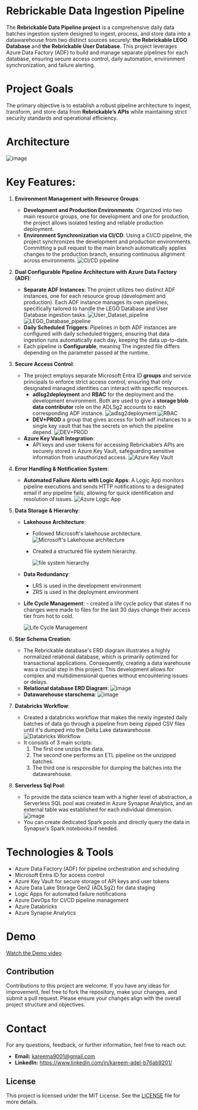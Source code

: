 
# Rebrickable Data Ingestion Pipeline

The **Rebrickable Data Pipeline project** is a comprehensive daily data batches ingestion system designed to ingest, process, and store data into a datawarehouse from two distinct sources securely: **the Rebrickable LEGO Database** and **the Rebrickable User Database**.
This project leverages Azure Data Factory (ADF) to build and manage separate pipelines for each database, ensuring secure access control, daily automation, environment synchronization, and failure alerting.
# Project Goals

The primary objective is to establish a robust pipeline architecture to ingest, transform, and store data from **Rebrickable’s APIs** while maintaining strict security standards and operational efficiency.
# Architecture
![image](https://github.com/user-attachments/assets/82dcfffb-772b-41ef-b789-5354112345e5)


# Key Features:

1. **Environment Management with Resource Groups**:
    - **Development and Production Environments**: 
        Organized into two main resource groups, one for development and one for production, the project allows isolated testing and reliable production deployment.
    - **Environment Synchronization via CI/CD**: 
        Using a CI/CD pipeline, the project synchronizes the development and production environments. Committing a pull request to the main branch automatically applies changes to the production branch, ensuring continuous alignment across environments.
        ![CI/CD pipeline](https://github.com/KareemAdel10/Rebrickable-Data-Pipeline/blob/main/Images/CI-CD%20pipeline.png)

2. **Dual Configurable Pipeline Architecture with Azure Data Factory (ADF)**:
    - **Separate ADF Instances**: 
        The project utilizes two distinct ADF instances, one for each resource group (development and production). Each ADF instance manages its own pipelines, specifically tailored to handle the LEGO Database and User Database ingestion tasks.
            ![User_Dataset_pipeline](https://github.com/KareemAdel10/Rebrickable-Data-Pipeline/blob/main/Images/Database%20pipeline.png)
            ![LEGO_Database_pipeline](https://github.com/KareemAdel10/Rebrickable-Data-Pipeline/blob/main/Images/User_Dataset_pipeline.png)
    - **Daily Scheduled Triggers**: 
        Pipelines in both ADF instances are configured with daily scheduled triggers, ensuring that data ingestion runs automatically each day, keeping the data up-to-date.
    - Each pipeline is **Configurable**, meaning The ingested file differs depending on the parameter passed at the runtime.

3. **Secure Access Control**:
    - The project employs separate Microsoft Entra ID **groups** and service principals to enforce strict access control, ensuring that only designated managed identities can interact with specific resources.
        - **adlsg2deployment** and **RBAC** for the deployment and the development environment. Both are used to give a **storage blob data contributor** role on the ADLSg2 accounts to each corresponding ADF instance.
            ![adlsg2deployment](https://github.com/KareemAdel10/Rebrickable-Data-Pipeline/blob/main/Images/adlsg2deployment.png)
            ![RBAC](https://github.com/KareemAdel10/Rebrickable-Data-Pipeline/blob/main/Images/RBAC.png)
        - **DEV+PROD** a group that gives access for both adf instances to a single key vault that has the secrets on which the pipeline depend.
            ![DEV+PROD](https://github.com/KareemAdel10/Rebrickable-Data-Pipeline/blob/main/Images/Dev%2BPROD.png)
    - **Azure Key Vault Integration**: 
        - API keys and user tokens for accessing Rebrickable’s APIs are securely stored in Azure Key Vault, safeguarding sensitive information from unauthorized access.
            ![Azure Key Vault](https://github.com/KareemAdel10/Rebrickable-Data-Pipeline/blob/main/Images/Key%20Vault.png)

4. **Error Handling & Notification System**:
    - **Automated Failure Alerts with Logic Apps**: 
        A Logic App monitors pipeline executions and sends HTTP notifications to a designated email if any pipeline fails, allowing for quick identification and resolution of issues.
        ![Azure Logic App](https://github.com/KareemAdel10/Rebrickable-Data-Pipeline/blob/main/Images/Logic%20App.png)

5. **Data Storage & Hierarchy**:
    - **Lakehouse Architecture**:
        - Followed Microsoft's lakehouse architecture.
            ![Microsoft's Lakehouse architecture](https://github.com/user-attachments/assets/3ed1f78b-0de5-4193-ab1a-82852755fd9d)

        - Created a structured file system hierarchy.


            ![file system hierarchy](https://github.com/KareemAdel10/Rebrickable-Data-Pipeline/blob/main/Images/File%20hierarchy.png)
    - **Data Redundancy**:
        - LRS is used in the development environment
        - ZRS is used in the deployment environment
    - **Life Cycle Management**:
            - created a life cycle policy that states if no changes were made to files for the last 30 days change their access tier from hot to cold.
      
        ![Life Cycle Management](https://github.com/KareemAdel10/Rebrickable-Data-Pipeline/blob/main/Images/Life%20Cycle%20Management.png)
6. **Star Schema Creation**:
   - The Rebrickable database's ERD diagram illustrates a highly normalized relational database, which is primarily optimized for transactional applications. Consequently, creating a data warehouse was a crucial step in this project. This development allows for complex and multidimensional queries without encountering issues or delays.
   - **Relational database ERD Diagram**:
     ![image](https://github.com/user-attachments/assets/3992325e-84d8-4d7e-b1cc-2ce700cae1ff)
   - **Datawarehouse starschema**:
     ![image](https://github.com/user-attachments/assets/d881440b-aca3-4fe2-a80a-d6e10de1d67d)

7. **Databricks Workflow**:
   - Created a databricks workflow that makes the newly ingested daily batches of data go through a pipeline from being zipped CSV files until it's dumped into the Delta Lake datawarehouse
     ![Databricks Workflow](https://github.com/user-attachments/assets/89116020-4ea9-4921-84c4-873a43abb9d3)
   - It consists of 3 main scripts:
     1. The first one unzips the data.
     2. The second one performs an ETL pipeline on the unzipped batches.
     3. The third one is responsible for dumping the batches into the datawarehouse.
8. **Serverless Sql Pool**:
   - To provide the data science team with a higher level of abstraction, a Serverless SQL pool was created in Azure Synapse Analytics, and an external table was established for each individual dimension.
     ![image](https://github.com/user-attachments/assets/d737e46b-5ee6-42ca-bd0d-4b5ffac1ca3d)
   - You can create dedicated Spark pools and directly query the data in Synapse's Spark notebooks if needed.

# Technologies & Tools

- Azure Data Factory (ADF) for pipeline orchestration and scheduling
- Microsoft Entra ID for access control
- Azure Key Vault for secure storage of API keys and user tokens
- Azure Data Lake Storage Gen2 (ADLSg2) for data staging
- Logic Apps for automated failure notifications
- Azure DevOps for CI/CD pipeline management
- Azure Databricks
- Azure Synapse Analytics

# Demo 
 [Watch the Demo video](https://drive.google.com/file/d/1PlfhykV1NnD9h8OmOzipjKlj88jxd763/view?usp=sharing)

## Contribution

Contributions to this project are welcome. If you have any ideas for improvement, feel free to fork the repository, make your changes, and submit a pull request. Please ensure your changes align with the overall project structure and objectives.

# Contact

For any questions, feedback, or further information, feel free to reach out:
- **Email:** kareema9001@gmail.com
- **LinkedIn:** https://www.linkedin.com/in/kareem-adel-b76ab9201/

## License

This project is licensed under the MIT License. See the [LICENSE](LICENSE) file for more details.
